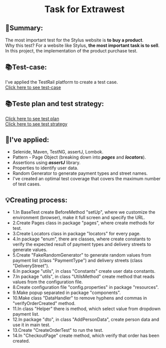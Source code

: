 <h1 align="center"> Task for Extrawest </h1>

## 💬Summary:
The most important test for the Stylus website is **to buy a product**.
<br>Why this test? For a website like Stylus, **the most important task is to sell**.
<br>In this project, the implementation of the product purchase test.


## 📚Test-case:

I've applied the TestRail platform to create a test case.
<br>[Click here to see test-case](https://drive.google.com/file/d/1D9ckkmAYkH7jf7xbMTadAyEhBEpQi70T/view)

## 📚Teste plan and test strategy:

[Click here to see test plan](https://drive.google.com/file/d/136Z4VaW9KmiEJP04OtbFUeM_-9wAUCXr/view)
<br>[Click here to see test strategy](https://drive.google.com/file/d/14M6EQNSPbITnGZjFQcYwwMapdN2osdOK/view)


## 📢I've applied:

- Selenide, Maven, TestNG, assertJ, Lombok.
- Pattern - Page Object (breaking down into **_pages_** and **_locators_**).
- Assertions using **_assertJ_** library.
- Properties to identify user data.
- Random Generator to generate payment types and street names.
- I've created an optimal test coverage that covers the maximum number of test cases.

## 💡Creating process:

- 1.In BaseTest create BeforeMethod "setUp", where we customize the environment (browser), make it full screen and specify the URL.
- 2.Create Pages class in package "pages", where create methods for test.
- 3.Create Locators class in package "locators" for every page.
- 4.In package "enum", there are classes, where create constants to verify the expected result of payment types and delivery streets to generate values.
- 5.Create "FakeRandomGenerator" to generate random values from payment list (class "PaymentType") and delivery streets (class "DeliveryStreet").
- 6.In package "utils", in class "Constants" create user data constants.
- 7.In package "utils", in class "UtilsMethod" create method that reads values from the configuration file. 
- 8.Create configuration file "config.properties" in package "resources".
- 9.Make popup separated in package "components".
- 10.Make class "DataHandler" to remove hyphens and commas in "verifyOrderCreated" method.
- 11.In class "Helper" there is method, which select value from dropdown payment list.
- 12.In package "dto", in class "AddPersonData", create person data and use it in main test.
- 13.Create "CreateOrderTest" to run the test.
- 14.In "CheckoutPage" create method, which verify that order has been created.
